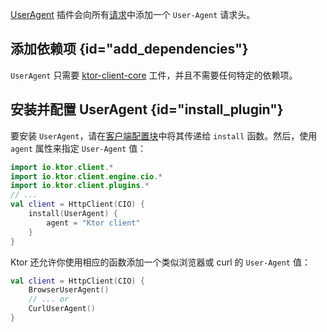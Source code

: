 [//]: # (title: 用户代理)

<primary-label ref="client-plugin"/>

[UserAgent](https://api.ktor.io/ktor-client/ktor-client-core/io.ktor.client.plugins/-user-agent) 插件会向所有[请求](client-requests.md)中添加一个 `User-Agent` 请求头。

## 添加依赖项 {id="add_dependencies"}

`UserAgent` 只需要 [ktor-client-core](client-dependencies.md) 工件，并且不需要任何特定的依赖项。

## 安装并配置 UserAgent {id="install_plugin"}

要安装 `UserAgent`，请在[客户端配置块](client-create-and-configure.md#configure-client)中将其传递给 `install` 函数。然后，使用 `agent` 属性来指定 `User-Agent` 值：

```kotlin
import io.ktor.client.*
import io.ktor.client.engine.cio.*
import io.ktor.client.plugins.*
// ...
val client = HttpClient(CIO) {
    install(UserAgent) {
        agent = "Ktor client"
    }
}
```

Ktor 还允许你使用相应的函数添加一个类似浏览器或 curl 的 `User-Agent` 值：

```kotlin
val client = HttpClient(CIO) {
    BrowserUserAgent()
    // ... or
    CurlUserAgent()
}
```